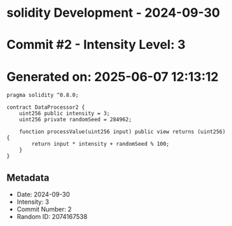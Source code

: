 ﻿# solidity Development - 2024-09-30
# Commit #2 - Intensity Level: 3
# Generated on: 2025-06-07 12:13:12
```solidity
pragma solidity ^0.8.0;

contract DataProcessor2 {
    uint256 public intensity = 3;
    uint256 private randomSeed = 284962;

    function processValue(uint256 input) public view returns (uint256) {
        return input * intensity + randomSeed % 100;
    }
}
```
## Metadata
- Date: 2024-09-30
- Intensity: 3
- Commit Number: 2
- Random ID: 2074167538

